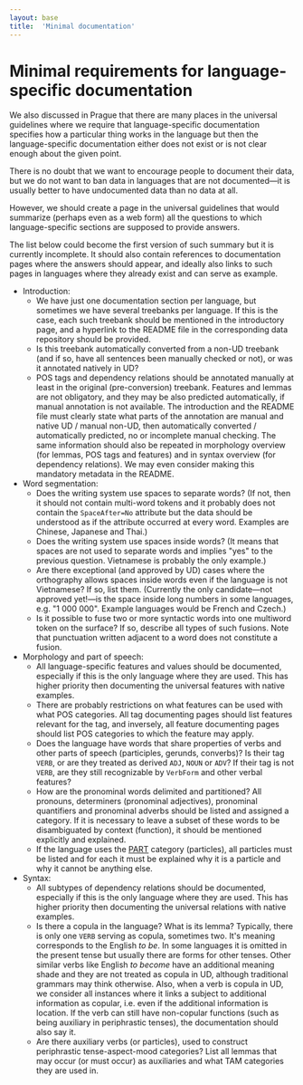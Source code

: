 ```yaml
---
layout: base
title:  'Minimal documentation'
---
```


# Minimal requirements for language-specific documentation

We also discussed in Prague that there are many places in the universal guidelines where we require
that language-specific documentation specifies how a particular thing works in the language but
then the language-specific documentation either does not exist or is not clear enough about the
given point.

There is no doubt that we want to encourage people to document their data, but we do not want to
ban data in languages that are not documented—it is usually better to have undocumented data than
no data at all.

However, we should create a page in the universal guidelines that would summarize (perhaps even
as a web form) all the questions to which language-specific sections are supposed to provide
answers.

The list below could become the first version of such summary but it is currently incomplete.
It should also contain references to documentation pages where the answers should appear,
and ideally also links to such pages in languages where they already exist and can serve as example.

* Introduction:
  * We have just one documentation section per language, but sometimes we have several treebanks per language.
    If this is the case, each such treebank should be mentioned in the introductory page, and a hyperlink to
    the README file in the corresponding data repository should be provided.
  * Is this treebank automatically converted from a non-UD treebank (and if so, have all sentences been manually checked or not),
    or was it annotated natively in UD?
  * POS tags and dependency relations should be annotated manually at least in the original (pre-conversion) treebank.
    Features and lemmas are not obligatory, and they may be also predicted automatically, if manual annotation is not available.
    The introduction and the README file must clearly state what parts of the annotation are
    manual and native UD / manual non-UD, then automatically converted / automatically predicted, no or incomplete manual checking.
    The same information should also be repeated in morphology overview (for lemmas, POS tags and features) and in syntax overview (for dependency relations). We may even consider making this mandatory metadata in the README.
* Word segmentation:
  * Does the writing system use spaces to separate words?
    (If not, then it should not contain multi-word tokens and it probably does not contain the
    `SpaceAfter=No` attribute but the data should be understood as if the attribute occurred at
    every word. Examples are Chinese, Japanese and Thai.)
  * Does the writing system use spaces inside words?
    (It means that spaces are not used to separate words and implies "yes" to the previous question.
    Vietnamese is probably the only example.)
  * Are there exceptional (and approved by UD) cases where the orthography allows spaces inside words
    even if the language is not Vietnamese? If so, list them.
    (Currently the only candidate—not approved yet!—is the space inside long numbers in some languages,
    e.g. "1 000 000". Example languages would be French and Czech.)
  * Is it possible to fuse two or more syntactic words into one multiword token on the surface?
    If so, describe all types of such fusions.
    Note that punctuation written adjacent to a word does not constitute a fusion.
* Morphology and part of speech:
  * All language-specific features and values should be documented, especially if this is the only language
    where they are used. This has higher priority then documenting the universal features with native examples.
  * There are probably restrictions on what features can be used with what POS categories.
    All tag documenting pages should list features relevant for the tag, and inversely,
    all feature documenting pages should list POS categories to which the feature may apply.
  * Does the language have words that share properties of verbs and other parts of speech (participles, gerunds, converbs)?
    Is their tag `VERB`, or are they treated as derived `ADJ`, `NOUN` or `ADV`?
    If their tag is not `VERB`, are they still recognizable by `VerbForm` and other verbal features?
  * How are the pronominal words delimited and partitioned?
    All pronouns, determiners (pronominal adjectives), pronominal quantifiers and pronominal adverbs should be listed and assigned a category. If it is necessary to leave a subset of these words to be disambiguated by context (function), it should be mentioned explicitly and explained.
  * If the language uses the [PART](/u/pos/PART.html) category (particles), all particles must be listed
    and for each it must be explained why it is a particle and why it cannot be anything else.
* Syntax:
  * All subtypes of dependency relations should be documented, especially if this is the only language
    where they are used. This has higher priority then documenting the universal relations with native examples.
  * Is there a copula in the language? What is its lemma? Typically, there is only one `VERB` serving as copula, sometimes two.
    It's meaning corresponds to the English _to be_. In some languages it is omitted in the present tense but usually there
    are forms for other tenses. Other similar verbs like English _to become_ have an additional meaning shade and they are not treated as copula in UD, although traditional grammars may think otherwise. Also, when a verb is copula in UD, we consider all instances where it links a subject to additional information as copular, i.e. even if the additional information is location. If the verb can still have non-copular functions (such as being auxiliary in periphrastic tenses), the documentation should also say it.
  * Are there auxiliary verbs (or particles), used to construct periphrastic tense-aspect-mood categories? List all lemmas that
    may occur (or must occur) as auxiliaries and what TAM categories they are used in.
